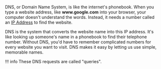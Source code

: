 DNS, or Domain Name System, is like the internet's phonebook. When you type a website address, like **www\.google\.com** into your browser, your computer doesn't understand the words. Instead, it needs a number called an [IP Address](ip.md) to find the website. 

DNS is the system that converts the website name into this IP address. It's like looking up someone's name in a phonebook to find their telephone number. Without DNS, you'd have to remember complicated numbers for every website you want to visit. DNS makes it easy by letting us use simple, memorable names.

!!! info
    These DNS requests are called "queries".


